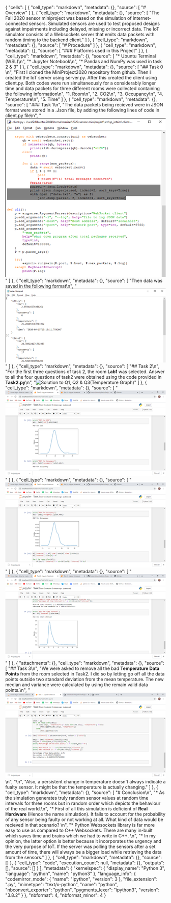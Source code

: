 {
 "cells": [
  {
   "cell_type": "markdown",
   "metadata": {},
   "source": [
    "# Overview"
   ]
  },
  {
   "cell_type": "markdown",
   "metadata": {},
   "source": [
    "The Fall 2020 sensor miniproject was based on the simulation of internet-connected sensors. Simulated sensors are used to test proposed designs against impairments including delayed, missing or incorrect data. The IoT simulator consists of a Websockets server that emits data packets with random timing to the backend client."
   ]
  },
  {
   "cell_type": "markdown",
   "metadata": {},
   "source": [
    "# Procedure"
   ]
  },
  {
   "cell_type": "markdown",
   "metadata": {},
   "source": [
    "### Platforms used in this Project"
   ]
  },
  {
   "cell_type": "markdown",
   "metadata": {},
   "source": [
    "* Ubuntu Terminal (WSL)\n",
    "* Jupyter Notebook\n",
    "* Pandas and NumPy was used in task 2 & 3"
   ]
  },
  {
   "cell_type": "markdown",
   "metadata": {},
   "source": [
    "## Task 0 \n",
    "First I cloned the MiniProject2020 repository from github. Then I created the IoT server using server.py. After this created the client using client.py. Both codes were run simultaneously for a considerably longer time and data packets for three different rooms were collected containing the following information\n",
    "1. Room\n",
    "2. CO2\n",
    "3. Occupancy\n",
    "4. Temperature\n",
    "5. Time"
   ]
  },
  {
   "cell_type": "markdown",
   "metadata": {},
   "source": [
    "### Task 1\n",
    "The data packets being recieved were in JSON format were stored in a .Json file, by adding the following lines of code in client.py file\n",
    "![code snippet](4.png)"
   ]
  },
  {
   "cell_type": "markdown",
   "metadata": {},
   "source": [
    "Then data was saved in the following format\n",
    "![code snippet](5.png)"
   ]
  },
  {
   "cell_type": "markdown",
   "metadata": {},
   "source": [
    "## Task 2\n",
    "For the first three questions of task 2, the room **Lab1** was selected. Answer to all the four questions of task2 were obtained using the code provided in **Task2.py**\n",
    "![Solution to Q1, Q2 & Q3(Temperature Graph)](7.png)"
   ]
  },
  {
   "cell_type": "markdown",
   "metadata": {},
   "source": [
    "![Q3(CO2 Graph)](8.png)"
   ]
  },
  {
   "cell_type": "markdown",
   "metadata": {},
   "source": [
    "![Q3(Occupancy Graph)](9.png)"
   ]
  },
  {
   "cell_type": "markdown",
   "metadata": {},
   "source": [
    "![Solution to Q4)](10.png)"
   ]
  },
  {
   "attachments": {},
   "cell_type": "markdown",
   "metadata": {},
   "source": [
    "## Task 3\n",
    "We were asked to remove all the bad **Temperature Data Points** from the room selected in Task2. I did so by letting go off all the data points outside two standard deviation from the mean temperature. The new median and variance were calculated by using the remain valid data points.\n",
    "![Code Snippet)](11.png)\n",
    "\n",
    "Also, a persistent change in temperature doesn't always indicate a fualty sensor. It might be that the temperature is actually changing."
   ]
  },
  {
   "cell_type": "markdown",
   "metadata": {},
   "source": [
    "# Conclusion\n",
    "* As the simulation generates truly random sensor values at random time intervals for three rooms but in random order which depicts the behaviour of the real world.\n",
    "* First of all this simulation is deficient of **Real Hardware** (Hence the name simulation). It fails to account for the probability of any sensor being faulty or not working at all. What kind of data would be recieved in that scenario? \n",
    "* Python Websockets library is far more easy to use as compared to C++ Websockets. There are many in-built which saves time and brains which we had to write in C++. \n",
    "* In my opinion, the latter option is better because it incorporates the urgency and the very purpose of IoT. If the server was polling the sensors after a set amount of time, there will always be a bigger load while retrieving the data from the sensors."
   ]
  },
  {
   "cell_type": "markdown",
   "metadata": {},
   "source": []
  },
  {
   "cell_type": "code",
   "execution_count": null,
   "metadata": {},
   "outputs": [],
   "source": []
  }
 ],
 "metadata": {
  "kernelspec": {
   "display_name": "Python 3",
   "language": "python",
   "name": "python3"
  },
  "language_info": {
   "codemirror_mode": {
    "name": "ipython",
    "version": 3
   },
   "file_extension": ".py",
   "mimetype": "text/x-python",
   "name": "python",
   "nbconvert_exporter": "python",
   "pygments_lexer": "ipython3",
   "version": "3.8.2"
  }
 },
 "nbformat": 4,
 "nbformat_minor": 4
}
